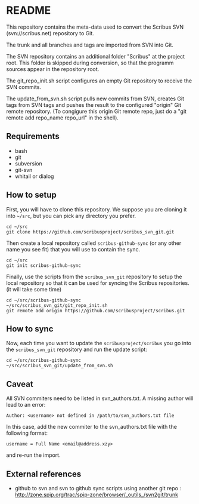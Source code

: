 # README

This repository contains the meta-data used to convert the Scribus SVN
(svn://scribus.net) repository to Git.

The trunk and all branches and tags are imported from SVN into Git.

The SVN repository contains an additional folder "Scribus" at the
project root. This folder is skipped during conversion, so that the
programm sources appear in the repository root.

The git_repo_init.sh script configures an empty Git repository to
receive the SVN commits.

The update_from_svn.sh script pulls new commits from SVN, creates Git
tags from SVN tags and pushes the result to the configured "origin"
Git remote repository. (To congigure this origin Git remote repo, 
just do a "git remote add repo_name repo_url" in the shell).

## Requirements

- bash
- git
- subversion
- git-svn
- whitail or dialog

## How to setup

First, you will have to clone this repository. We suppose you are cloning it into `~/src`, but you can pick any directory you prefer.

    cd ~/src
    git clone https://github.com/scribusproject/scribus_svn_git.git

Then create a local repository called `scribus-github-sync` (or any other name you see fit) that you will use to contain the sync.

    cd ~/src
    git init scribus-github-sync

Finally, use the scripts from the `scribus_svn_git` repository to setup the local repository so that it can be used for syncing the Scribus repositories. (it will take some time)

    cd ~/src/scribus-github-sync
    ~/src/scribus_svn_git/git_repo_init.sh
    git remote add origin https://github.com/scribusproject/scribus.git

## How to sync

Now, each time you want to update the `scribusproject/scribus` you go into the `scribus_svn_git` repository and run the update script:

    cd ~/src/scribus-github-sync
    ~/src/scribus_svn_git/update_from_svn.sh


## Caveat

All SVN commiters need to be listed in svn_authors.txt. A missing
author will lead to an error:

    Author: <username> not defined in /path/to/svn_authors.txt file

In this case, add the new commiter to the svn_authors.txt file with
the following format:

    username = Full Name <email@address.xzy>

and re-run the import.

## External references

* github to svn and svn to github sync scripts using another git repo : http://zone.spip.org/trac/spip-zone/browser/_outils_/svn2git/trunk
